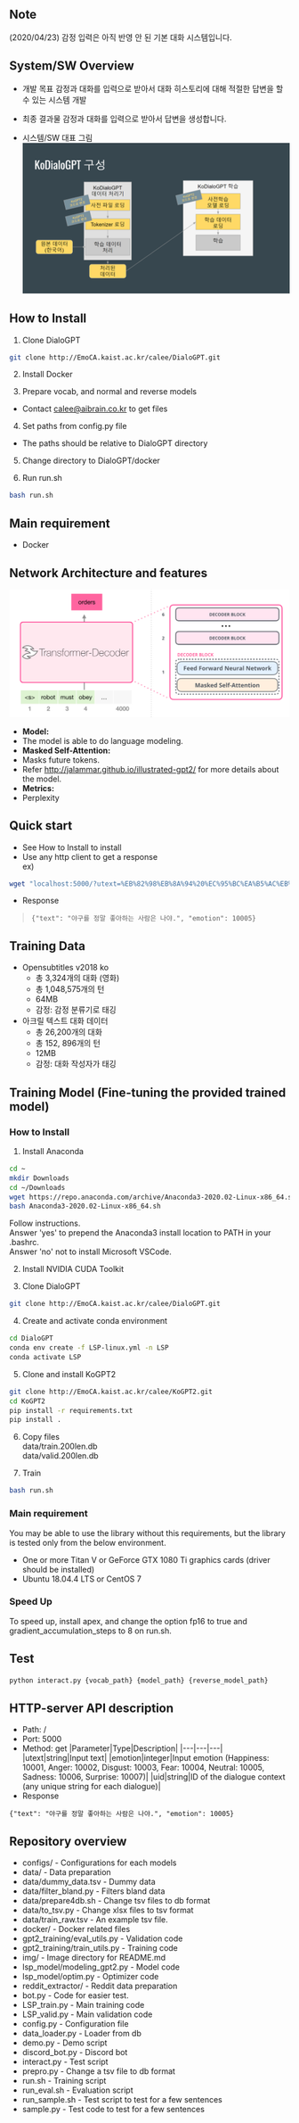 ## Note
(2020/04/23) 감정 입력은 아직 반영 안 된 기본 대화 시스템입니다.

## System/SW Overview
* 개발 목표
감정과 대화를 입력으로 받아서 대화 히스토리에 대해 적절한 답변을 할 수 있는 시스템 개발

* 최종 결과물
감정과 대화를 입력으로 받아서 답변을 생성합니다.

* 시스템/SW 대표 그림
![대화 시스템 대표 그림](img/system.png)

## How to Install
1. Clone DialoGPT  
```bash
git clone http://EmoCA.kaist.ac.kr/calee/DialoGPT.git
```

2. Install Docker

3. Prepare vocab, and normal and reverse models  
* Contact calee@aibrain.co.kr to get files

4. Set paths from config.py file  
* The paths should be relative to DialoGPT directory

5. Change directory to DialoGPT/docker

6. Run run.sh
```bash
bash run.sh
```

## Main requirement
* Docker

## Network Architecture and features
![Network Architecture](img/architecture.png)
* **Model:**
* The model is able to do language modeling.
* **Masked Self-Attention:**
* Masks future tokens.
* Refer http://jalammar.github.io/illustrated-gpt2/ for more details about the model.
* **Metrics:**
* Perplexity

## Quick start
* See How to Install to install
* Use any http client to get a response  
ex)
```bash
wget "localhost:5000/?utext=%EB%82%98%EB%8A%94%20%EC%95%BC%EA%B5%AC%EB%A5%BC%20%EC%A2%8B%EC%95%84%ED%95%B4.&emotion=10001&uid=1"
```
* Response  
> ```
> {"text": "야구를 정말 좋아하는 사람은 나야.", "emotion": 10005}
> ```

## Training Data
* Opensubtitles v2018 ko
  - 총 3,324개의 대화 (영화)
  - 총 1,048,575개의 턴
  - 64MB
  - 감정: 감정 분류기로 태깅
* 아크릴 텍스트 대화 데이터
  - 총 26,200개의 대화
  - 총 152, 896개의 턴
  - 12MB
  - 감정: 대화 작성자가 태깅

## Training Model (Fine-tuning the provided trained model)
### How to Install
1. Install Anaconda  
```bash
cd ~
mkdir Downloads
cd ~/Downloads
wget https://repo.anaconda.com/archive/Anaconda3-2020.02-Linux-x86_64.sh
bash Anaconda3-2020.02-Linux-x86_64.sh
```
Follow instructions.  
Answer 'yes' to prepend the Anaconda3 install location to PATH in your .bashrc.  
Answer 'no' not to install Microsoft VSCode.


2. Install NVIDIA CUDA Toolkit  


3. Clone DialoGPT  
```bash
git clone http://EmoCA.kaist.ac.kr/calee/DialoGPT.git
```


4. Create and activate conda environment  
```bash
cd DialoGPT
conda env create -f LSP-linux.yml -n LSP
conda activate LSP
```

5. Clone and install KoGPT2  
```bash
git clone http://EmoCA.kaist.ac.kr/calee/KoGPT2.git
cd KoGPT2
pip install -r requirements.txt
pip install .
```


6. Copy files  
data/train.200len.db  
data/valid.200len.db  

7. Train
```bash
bash run.sh
```

### Main requirement
You may be able to use the library without this requirements, but the library is tested only from the below environment.
- One or more Titan V or GeForce GTX 1080 Ti graphics cards (driver should be installed)
- Ubuntu 18.04.4 LTS or CentOS 7

### Speed Up
To speed up, install apex, and change the option fp16 to true and gradient_accumulation_steps to 8 on run.sh.

## Test
```bash
python interact.py {vocab_path} {model_path} {reverse_model_path}
```

## HTTP-server API description
* Path: /
* Port: 5000
* Method: get
|Parameter|Type|Description|
|---|---|---|
|utext|string|Input text|
|emotion|integer|Input emotion (Happiness: 10001, Anger: 10002, Disgust: 10003, Fear: 10004, Neutral: 10005, Sadness: 10006, Surprise: 10007)|
|uid|string|ID of the dialogue context (any unique string for each dialogue)|
* Response
```
{"text": "야구를 정말 좋아하는 사람은 나야.", "emotion": 10005}
```

## Repository overview
* configs/ - Configurations for each models
* data/ - Data preparation
* data/dummy_data.tsv - Dummy data
* data/filter_bland.py - Filters bland data
* data/prepare4db.sh - Change tsv files to db format
* data/to_tsv.py - Change xlsx files to tsv format
* data/train_raw.tsv - An example tsv file.
* docker/ - Docker related files
* gpt2_training/eval_utils.py - Validation code
* gpt2_training/train_utils.py - Training code
* img/ - Image directory for README.md
* lsp_model/modeling_gpt2.py - Model code
* lsp_model/optim.py - Optimizer code
* reddit_extractor/ - Reddit data preparation
* bot.py - Code for easier test.
* LSP_train.py - Main training code
* LSP_valid.py - Main validation code
* config.py - Configuration file
* data_loader.py - Loader from db
* demo.py - Demo script
* discord_bot.py - Discord bot
* interact.py - Test script
* prepro.py - Change a tsv file to db format
* run.sh - Training script
* run_eval.sh - Evaluation script
* run_sample.sh - Test script to test for a few sentences
* sample.py - Test code to test for a few sentences
